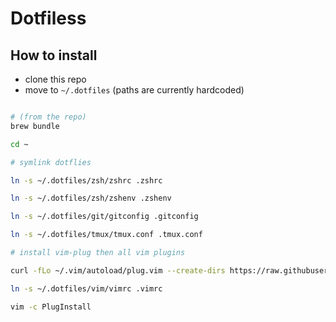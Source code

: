 # Dotfiless

## How to install
- clone this repo
- move to `~/.dotfiles` (paths are currently hardcoded)
```bash

# (from the repo)
brew bundle 

cd ~

# symlink dotflies

ln -s ~/.dotfiles/zsh/zshrc .zshrc

ln -s ~/.dotfiles/zsh/zshenv .zshenv

ln -s ~/.dotfiles/git/gitconfig .gitconfig

ln -s ~/.dotfiles/tmux/tmux.conf .tmux.conf

# install vim-plug then all vim plugins

curl -fLo ~/.vim/autoload/plug.vim --create-dirs https://raw.githubusercontent.com/junegunn/vim-plug/master/plug.vim

ln -s ~/.dotfiles/vim/vimrc .vimrc

vim -c PlugInstall
